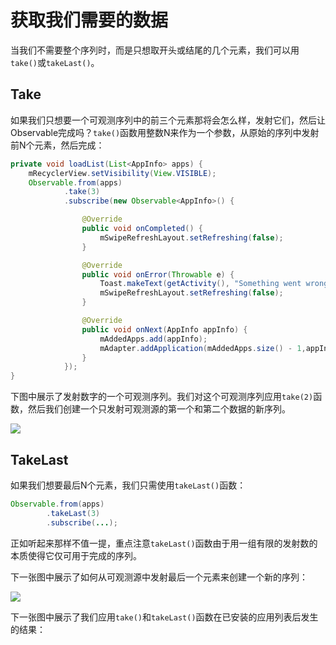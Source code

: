 # 获取我们需要的数据

当我们不需要整个序列时，而是只想取开头或结尾的几个元素，我们可以用`take()`或`takeLast()`。

## Take

如果我们只想要一个可观测序列中的前三个元素那将会怎么样，发射它们，然后让Observable完成吗？`take()`函数用整数N来作为一个参数，从原始的序列中发射前N个元素，然后完成：
```java
private void loadList(List<AppInfo> apps) {
    mRecyclerView.setVisibility(View.VISIBLE);
    Observable.from(apps)
            .take(3)
            .subscribe(new Observable<AppInfo>() {

                @Override
                public void onCompleted() {
                    mSwipeRefreshLayout.setRefreshing(false);
                }

                @Override
                public void onError(Throwable e) {
                    Toast.makeText(getActivity(), "Something went wrong!", Toast.LENGTH_SHORT).show();
                    mSwipeRefreshLayout.setRefreshing(false);
                }

                @Override
                public void onNext(AppInfo appInfo) {
                    mAddedApps.add(appInfo); 
                    mAdapter.addApplication(mAddedApps.size() - 1,appInfo);
                }
            });
}
```
下图中展示了发射数字的一个可观测序列。我们对这个可观测序列应用`take(2)`函数，然后我们创建一个只发射可观测源的第一个和第二个数据的新序列。

![](chapter4_2.png)

## TakeLast

如果我们想要最后N个元素，我们只需使用`takeLast()`函数：
```java
Observable.from(apps)
        .takeLast(3)
        .subscribe(...);
```
正如听起来那样不值一提，重点注意`takeLast()`函数由于用一组有限的发射数的本质使得它仅可用于完成的序列。

下一张图中展示了如何从可观测源中发射最后一个元素来创建一个新的序列：

![](chapter4_3.png)

下一张图中展示了我们应用`take()`和`takeLast()`函数在已安装的应用列表后发生的结果：






















